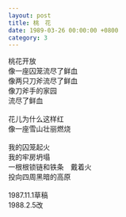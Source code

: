 ```yaml
---
layout: post
title: 桃　花
date: 1989-03-26 00:00:00 +0800
category: 3
---
```


桃花开放<br>
像一座囚笼流尽了鲜血<br>
像两只刀斧流尽了鲜血<br>
像刀斧手的家园<br>
流尽了鲜血<br>
<br>
花儿为什么这样红<br>
像一座雪山壮丽燃烧<br>
<br>
我的囚笼起火<br>
我的牢房坍塌<br>
一根根锁链和铁条　戴着火<br>
投向四周黑暗的高原<br>
<br>
1987.11.1草稿<br>
1988.2.5改